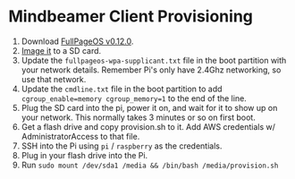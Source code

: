 # Mindbeamer Client Provisioning

1. Download [FullPageOS v0.12.0](https://github.com/guysoft/FullPageOS/releases/tag/0.12.0).
1. [Image it](https://www.raspberrypi.com/software/) to a SD card.
1. Update the `fullpageos-wpa-supplicant.txt` file in the boot partition with your network details. Remember Pi's only have 2.4Ghz networking, so use that network.
1. Update the `cmdline.txt` file in the boot partition to add ` cgroup_enable=memory cgroup_memory=1` to the end of the line.
1. Plug the SD card into the pi, power it on, and wait for it to show up on your network. This normally takes 3 minutes or so on first boot.
1. Get a flash drive and copy provision.sh to it. Add AWS credentials w/ AdministratorAccess to that file.
1. SSH into the Pi using `pi` / `raspberry` as the credentials.
1. Plug in your flash drive into the Pi.
1. Run `sudo mount /dev/sda1 /media && /bin/bash /media/provision.sh`
